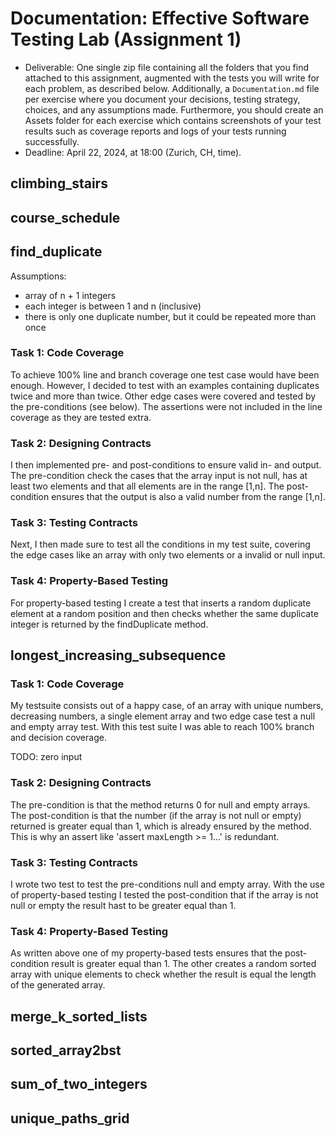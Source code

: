 # Documentation: Effective Software Testing Lab (Assignment 1)

- Deliverable: One single zip file containing all the folders that you find attached to this assignment, augmented with the tests you will write for each problem, as described below. Additionally, a `Documentation.md` file per exercise where you document your decisions, testing strategy, choices, and any assumptions made. Furthermore, you should create an Assets folder for each exercise which contains screenshots of your test results such as coverage reports and logs of your tests running successfully.
- Deadline: April 22, 2024, at 18:00 (Zurich, CH, time).

## climbing_stairs

## course_schedule

## find_duplicate

Assumptions:
- array of n + 1 integers 
- each integer is between 1 and n (inclusive)
- there is only one duplicate number, but it could be repeated more than once

### Task 1: Code Coverage
To achieve 100% line and branch coverage one test case would have been enough. However, I decided to test with an examples containing duplicates twice and more than twice. Other edge cases were covered and tested by the pre-conditions (see below). The assertions were not included in the line coverage as they are tested extra.

### Task 2: Designing Contracts
I then implemented pre- and post-conditions to ensure valid in- and output. The pre-condition check the cases that the array input is not null, has at least two elements and that all elements are in the range [1,n].
The post-condition ensures that the output is also a valid number from the range [1,n].

### Task 3: Testing Contracts
Next, I then made sure to test all the conditions in my test suite, covering the edge cases like an array with only two elements or a invalid or null input.

### Task 4: Property-Based Testing
For property-based testing I create a test that inserts a random duplicate element at a random position and then checks whether the same duplicate integer is returned by the findDuplicate method.

## longest_increasing_subsequence

### Task 1: Code Coverage
My testsuite consists out of a happy case, of an array with unique numbers, decreasing numbers, a single element array and two edge case test a null and empty array test. With this test suite I was able to reach 100% branch and decision coverage.

TODO: zero input
### Task 2: Designing Contracts
The pre-condition is that the method returns 0 for null and empty arrays. 
The post-condition is that the number (if the array is not null or empty) returned is greater equal than 1, which is already ensured by the method. This is why an assert like 'assert maxLength >= 1...' is redundant.

### Task 3: Testing Contracts
I wrote two test to test the pre-conditions null and empty array. 
With the use of property-based testing I tested the post-condition that if the array is not null or empty the result hast to be greater equal than 1.

### Task 4: Property-Based Testing
As written above one of my property-based tests ensures that the post-condition result is greater equal than 1. The other creates a random sorted array with unique elements to check whether the result is equal the length of the generated array. 

## merge_k_sorted_lists

## sorted_array2bst

## sum_of_two_integers

## unique_paths_grid

